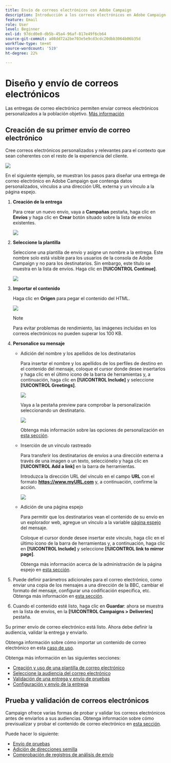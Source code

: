 ```yaml
---
title: Envío de correos electrónicos con Adobe Campaign
description: Introducción a los correos electrónicos en Adobe Campaign. Envíe correos electrónicos personalizados a un público objetivo.
feature: Email
role: User
level: Beginner
exl-id: 97dcd0e0-db5b-45a4-96af-817e49f6cb64
source-git-commit: a08dd72a2be703e5e9cd3cdc20dbb3064b06b35d
workflow-type: tm+mt
source-wordcount: '519'
ht-degree: 22%

---
```


# Diseño y envío de correos electrónicos

Las entregas de correo electrónico permiten enviar correos electrónicos personalizados a la población objetivo. [Más información](../send/send.md)

## Creación de su primer envío de correo electrónico

Cree correos electrónicos personalizados y relevantes para el contexto que sean coherentes con el resto de la experiencia del cliente.

![](assets/new-email-content.png)


En el siguiente ejemplo, se muestran los pasos para diseñar una entrega de correo electrónico en Adobe Campaign que contenga datos personalizados, vínculos a una dirección URL externa y un vínculo a la página espejo.

1. **Creación de la entrega**

   Para crear un nuevo envío, vaya a **Campañas** pestaña, haga clic en **Envíos** y haga clic en **Crear** botón situado sobre la lista de envíos existentes.

   ![](assets/delivery_step_1.png)

1. **Seleccione la plantilla**

   Seleccione una plantilla de envío y asigne un nombre a la entrega. Este nombre solo está visible para los usuarios de la consola de Adobe Campaign y no para los destinatarios. Sin embargo, este título se muestra en la lista de envíos. Haga clic en **[!UICONTROL Continue]**.

   ![](assets/dce_delivery_model.png)

1. **Importar el contenido**

   Haga clic en **Origen** para pegar el contenido del HTML.

   ![](assets/paste-content.png)

   >[!NOTE]
   >
   >Para evitar problemas de rendimiento, las imágenes incluidas en los correos electrónicos no pueden superar los 100 KB.

1. **Personalice su mensaje**

   * Adición del nombre y los apellidos de los destinatarios

     Para insertar el nombre y los apellidos de los perfiles de destino en el contenido del mensaje, coloque el cursor donde desee insertarlos y haga clic en el último icono de la barra de herramientas y, a continuación, haga clic en **[!UICONTROL Include]** y seleccione **[!UICONTROL Greetings]**.

     ![](assets/include-greetings.png)

     Vaya a la pestaña preview para comprobar la personalización seleccionando un destinatario.

     ![](assets/perso-check.png)

     Obtenga más información sobre las opciones de personalización en [esta sección](personalize.md).

   * Inserción de un vínculo rastreado

     Para transferir los destinatarios de envíos a una dirección externa a través de una imagen o un texto, selecciónelo y haga clic en **[!UICONTROL Add a link]** en la barra de herramientas.

     Introduzca la dirección URL del vínculo en el campo **URL** con el formato **https://www.myURL.com** y, a continuación, confirme la acción.

     ![](assets/add-a-link.png)

   * Adición de una página espejo

     Para permitir que los destinatarios vean el contenido de su envío en un explorador web, agregue un vínculo a la variable [página espejo](mirror-page.md) del mensaje.

     Coloque el cursor donde desee insertar este vínculo, haga clic en el último icono de la barra de herramientas y, a continuación, haga clic en **[!UICONTROL Include]** y seleccione **[!UICONTROL link to mirror page]**.

     Obtenga más información acerca de la administración de la página espejo en [esta sección](mirror-page.md#link-to-mirror-page).

1. Puede definir parámetros adicionales para el correo electrónico, como enviar una copia de los mensajes a una dirección de la BBC, cambiar el formato del mensaje, configurar una codificación específica, etc. Obtenga más información en [esta sección](email-parameters.md).

1. Cuando el contenido esté listo, haga clic en **Guardar**: ahora se muestra en la lista de envíos, en la **[!UICONTROL Campaigns > Deliveries]** pestaña.

Su primer envío de correo electrónico está listo. Ahora debe definir la audiencia, validar la entrega y enviarlo.

Obtenga información sobre cómo importar un contenido de correo electrónico en esta [caso de uso](https://experienceleague.adobe.com/docs/campaign/automation/workflows/use-cases/deliveries/load-delivery-content.html).

Obtenga más información en las siguientes secciones:

<!--[Design an email in Campaign]-->
* [Creación y uso de una plantilla de correo electrónico](../send/create-templates.md)
* [Seleccione la audiencia del correo electrónico](../audiences/gs-audiences.md)
* [Validación de una entrega y envío de pruebas](preview-and-proof.md)
* [Configuración y envío de la entrega](configure-and-send.md)

## Prueba y validación de correos electrónicos

Campaign ofrece varias formas de probar y validar los correos electrónicos antes de enviarlos a sus audiencias. Obtenga información sobre cómo previsualizar y probar el contenido de correo electrónico en [esta sección](../send/preview-and-proof.md).

Puede hacer lo siguiente:

* [Envío de pruebas](preview-and-proof.md)
* [Adición de direcciones semilla](../audiences/test-profiles.md)
* [Comprobación de registros de análisis de envío](delivery-analysis.md)

